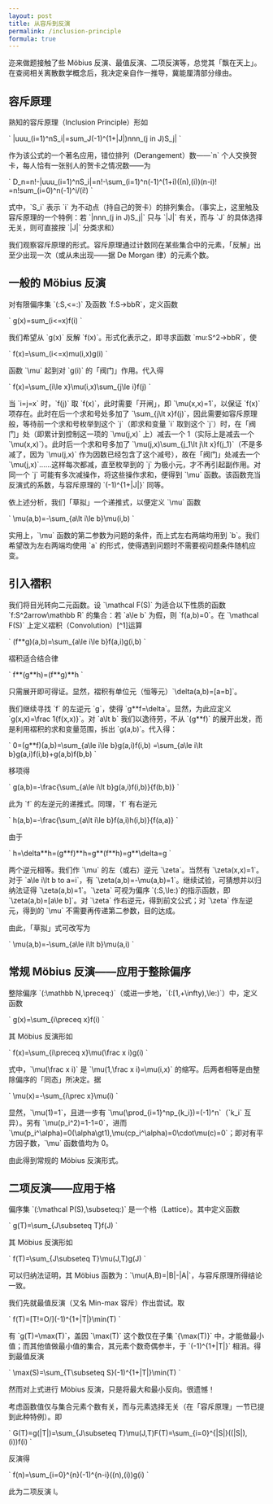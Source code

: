```yaml
---
layout: post
title: 从容斥到反演
permalink: /inclusion-principle
formula: true
---
```


迩来做题接触了些 Möbius 反演、最值反演、二项反演等，总觉其「飘在天上」。在查阅相关离散数学概念后，我决定亲自作一推导，冀能厘清部分缘由。

<!--more-->

## 容斥原理

熟知的容斥原理（Inclusion Principle）形如

\`
\|uuu\_(i=1)^nS\_i\|=sum\_J(-1)^(1+\|J\|)nnn\_(j in J)S\_j\|
\`

作为该公式的一个著名应用，错位排列（Derangement）数——\`n\` 个人交换贺卡，每人恰有一张别人的贺卡之情况数——为

\`
D\_n=n!-\|uuu\_(i=1)^nS\_i\|=n!-\sum\_(i=1)^n(-1)^(1+i)((n),(i))(n-i)! =n!sum\_(i=0)^n(-1)^i/(i!)
\`

式中，\`S\_i\` 表示 \`i\` 为不动点（持自己的贺卡）的排列集合。（事实上，这里触及容斥原理的一个特例：若 \`\|nnn\_(j in J)S\_j\|\` 只与 \`\|J\|\` 有关，而与 \`J\` 的具体选择无关，则可直接按 \`\|J\|\` 分类求和）

我们观察容斥原理的形式。容斥原理通过计数同在某些集合中的元素，「反解」出至少出现一次（或从未出现——据 De Morgan 律）的元素个数。

## 一般的 Möbius 反演

对有限偏序集 \`(:S,<=:)\` 及函数 \`f:S->bbR\`，定义函数

\`
g(x)=sum\_(i<=x)f(i)
\`

我们希望从 \`g(x)\` 反解 \`f(x)\`。形式化表示之，即寻求函数 \`mu:S^2->bbR\`，使

\`
f(x)=\sum\_(i<=x)mu(i,x)g(i)
\`

函数 \`\mu\` 起到对 \`g(i)\` 的「阀门」作用。代入得

\`
f(x)=\sum\_{i\le x}\mu(i,x)\sum\_{j\le i}f(j)
\`

当 \`i=j=x\` 时，\`f(j)\` 取 \`f(x)\`，此时需要「开闸」，即 \`\mu(x,x)=1\`，以保证 \`f(x)\` 项存在。此时在后一个求和号处多加了 \`\sum\_{j\lt x}f(j)\`，因此需要如容斥原理般，等待前一个求和号枚举到这个 \`j\`（即求和变量 \`i\` 取到这个 \`j\`）时，在「阀门」处（即累计到控制这一项的 \`\mu(j,x)\` 上）减去一个 1（实际上是减去一个 \`\mu(x,x)\`）。此时后一个求和号多加了 \`\mu(j,x)\sum\_{j\_1\lt j\lt x}f(j\_1)\`（不是多减了，因为 \`\mu(j,x)\` 作为因数已经包含了这个减号），故在「阀门」处减去一个  \`\mu(j,x)\`……这样每次都减，直至枚举到的 \`j\` 为极小元，才不再引起副作用。对同一个 \`j\` 可能有多次减操作，将这些操作求和，便得到 \`\mu\` 函数。该函数充当反演式的系数，与容斥原理的 \`(-1)^{1+\|J\|}\` 同等。

依上述分析，我们「草拟」一个递推式，以便定义 \`\mu\` 函数

\`
\mu(a,b)=-\sum\_{a\lt i\le b}\mu(i,b)
\`

实用上，\`\mu\` 函数的第二参数为问题的条件，而上式左右两端均用到 \`b\`。我们希望改为左右两端均使用 \`a\` 的形式，使得遇到问题时不需要视问题条件随机应变。

## 引入褶积

我们将目光转向二元函数。设 \`\mathcal F(S)\` 为适合以下性质的函数 \`f:S^2arrow\mathbb R\` 的集合：若 \`a\le b\` 为假，则 \`f(a,b)=0\`。在 \`\mathcal F(S)\` 上定义褶积（Convolution）[^1]运算

\`
(f\*\*g)(a,b)=\sum\_{a\le i\le b}f(a,i)g(i,b)
\`

褶积适合结合律

\`
f\*\*(g\*\*h)=(f\*\*g)\*\*h
\`

只需展开即可得证。显然，褶积有单位元（恒等元）\`\delta(a,b)=\[a=b\]\`。

我们继续寻找 \`f\` 的左逆元 \`g\`，使得 \`g\*\*f=\delta\`。显然，为此应定义 \`g(x,x)=\frac 1{f(x,x)}\`。对 \`a\lt b\` 我们以逸待劳，不从 \`(g\*\*f)\` 的展开出发，而是利用褶积的求和变量范围，拆出 \`g(a,b)\`。代入得：

\`
0=(g\*\*f)(a,b)=\sum\_{a\le i\le b}g(a,i)f(i,b)
=\sum\_{a\le i\lt b}g(a,i)f(i,b)+g(a,b)f(b,b)
\`

移项得

\`
g(a,b)=-\frac{\sum\_{a\le i\lt b}g(a,i)f(i,b)}{f(b,b)}
\`

此为 \`f\` 的左逆元的递推式。同理，\`f\` 有右逆元

\`
h(a,b)=-\frac{\sum\_{a\lt i\le b}f(a,i)h(i,b)}{f(a,a)}
\`

由于

\`
h=\delta\*\*h=(g\*\*f)\*\*h=g\*\*(f\*\*h)=g\*\*\delta=g
\`

两个逆元相等。我们作 \`\mu\` 的左（或右）逆元 \`\zeta\`。当然有 \`\zeta(x,x)=1\`。对于 \`a\le i\lt b to a=i\`，有 \`\zeta(a,b)=-\mu(a,b)=1\`。继续试验，可猜想并以归纳法证得 \`\zeta(a,b)=1\`。\`\zeta\` 可视为偏序 \`(:S,\le:)\`的指示函数，即 \`\zeta(a,b)=\[a\le b\]\`。对 \`\zeta\` 作右逆元，得到前文公式；对 \`\zeta\` 作左逆元，得到的 \`\mu\` 不需要再传递第二参数，目的达成。

由此，「草拟」式可改写为

\`
\mu(a,b)=-\sum\_{a\le i\lt b}\mu(a,i)
\`

## 常规 Möbius 反演——应用于整除偏序

整除偏序 \`(:\mathbb N,\preceq:)\`（或进一步地，\`(:\[1,+\infty),\le:)\`）中，定义函数

\`
g(x)=\sum\_{i\preceq x}f(i)
\`

其 Möbius 反演形如

\`
f(x)=\sum\_{i\preceq x}\mu(\frac x i)g(i)
\`

式中，\`\mu(\frac x i)\` 是 \`\mu(1,\frac x i)=\mu(i,x)\` 的缩写。后两者相等是由整除偏序的「同态」所决定。据

\`
\mu(x)=-\sum\_{i\prec x}\mu(i)
\`

显然，\`\mu(1)=1\`，且进一步有 \`\mu(\prod\_{i=1}^np\_{k\_i})=(-1)^n\`（\`k\_i\` 互异）。另有 \`\mu(p\_i^2)=1-1=0\`，进而 \`\mu(p\_i^\alpha)=0(\alpha\gt1),\mu(cp\_i^\alpha)=0\cdot\mu(c)=0\`；即对有平方因子数，\`\mu\` 函数值均为 0。

由此得到常规的 Möbius 反演形式。

## 二项反演——应用于格

偏序集 \`(:\mathcal P(S),\subseteq:)\` 是一个格（Lattice）。其中定义函数

\`
g(T)=\sum\_{J\subseteq T}f(J)
\`

其 Möbius 反演形如

\`
f(T)=\sum\_{J\subseteq T}\mu(J,T)g(J)
\`

可以归纳法证明，其 Möbius 函数为：\`\mu(A,B)=\|B\|-\|A\|\`，与容斥原理所得结论一致。

我们先就最值反演（又名 Min-max 容斥）作出尝试。取

\`
f(T)=\[T!=O/\](-1)^{1+\|T\|}\min(T)
\`

有 \`g(T)=\max(T)\`，盖因 \`\max(T)\` 这个数仅在子集 \`\{\max(T)\}\` 中，才能做最小值；而其他值做最小值的集合，其元素个数奇偶参半，于 \`(-1)^{1+\|T\|}\` 相消。得到最值反演

\`
\max(S)=\sum\_{T\subseteq S}(-1)^{1+\|T\|}\min(T)
\`

然而对上式进行 Möbius 反演，只是将最大和最小反向。很遗憾！

考虑函数值仅与集合元素个数有关，而与元素选择无关（在「容斥原理」一节已提到此种特例）。即

\`
G(T)=g(\|T\|)=\sum\_{J\subseteq T}\mu(J,T)F(T)=\sum\_{i=0}^{\|S\|}((\|S\|), (i))f(i)
\`

反演得

\`
f(n)=\sum\_{i=0}^{n}(-1)^{n-i}((n),(i))g(i)
\`

此为二项反演 I。

